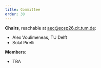 ```yaml
---
title: Committee
order: 30
---
```


**Chairs**, reachable at [aec@sosp26.cit.tum.de](aec@sosp26.cit.tum.de):
- Alex Voulimeneas, TU Delft
- Solal Pirelli

**Members**:
- TBA
